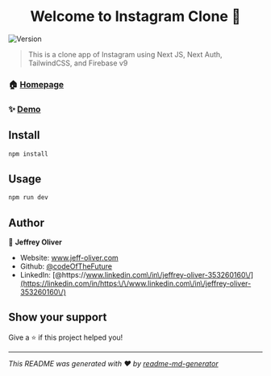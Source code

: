 <h1 align="center">Welcome to Instagram Clone 👋</h1>
<p>
  <img alt="Version" src="https://img.shields.io/badge/version-1.0-blue.svg?cacheSeconds=2592000" />
</p>

> This is a clone app of Instagram using Next JS, Next Auth, TailwindCSS, and Firebase v9

### 🏠 [Homepage](www.homepage.com)

### ✨ [Demo](www.demo.url)

## Install

```sh
npm install
```

## Usage

```sh
npm run dev
```

## Author

👤 **Jeffrey Oliver**

* Website: www.jeff-oliver.com
* Github: [@codeOfTheFuture](https://github.com/codeOfTheFuture)
* LinkedIn: [@https:\/\/www.linkedin.com\/in\/jeffrey-oliver-353260160\/](https://linkedin.com/in/https:\/\/www.linkedin.com\/in\/jeffrey-oliver-353260160\/)

## Show your support

Give a ⭐️ if this project helped you!

***
_This README was generated with ❤️ by [readme-md-generator](https://github.com/kefranabg/readme-md-generator)_
